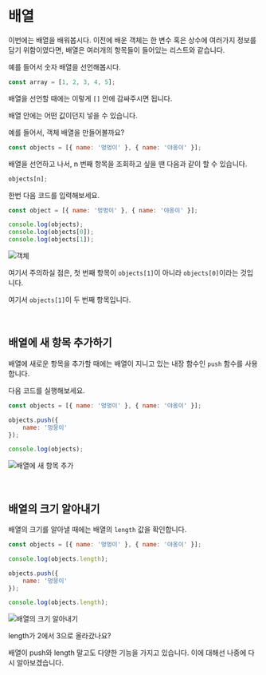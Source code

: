 # 배열

이번에는 배열을 배워봅시다. 이전에 배운 객체는 한 변수 혹은 상수에 여러가지 정보를 담기 위함이였다면, 배열은 여러개의 항목들이 들어있는 리스트와 같습니다.

예를 들어서 숫자 배열을 선언해봅시다. 

```javascript
const array = [1, 2, 3, 4, 5];
```

배열을 선언할 때에는 이렇게 `[]` 안에 감싸주시면 됩니다. 

배열 안에는 어떤 값이던지 넣을 수 있습니다. 

예를 들어서, 객체 배열을 만들어볼까요?

```javascript
const objects = [{ name: '멍멍이' }, { name: '야옹이' }];
```

배열을 선언하고 나서, n 번째 항목을 조회하고 싶을 땐 다음과 같이 할 수 있습니다. 

```javascript
objects[n];
```

한번 다음 코드를 입력해보세요.

```javascript
const object = [{ name: '멍멍이' }, { name: '야옹이' }];

console.log(objects);
console.log(objects[0]);
console.log(objects[1]);
```

![객체](https://i.imgur.com/SlGd9Eg.png)

여기서 주의하실 점은, 첫 번째 항목이 `objects[1]`이 아니라 `objects[0]`이라는 것입니다. 

여기서 `objects[1]`이 두 번째 항목입니다. 

<br>

## 배열에 새 항목 추가하기

배열에 새로운 항목을 추가할 때에는 배열이 지니고 있는 내장 함수인 `push` 함수를 사용합니다. 

다음 코드를 실행해보세요.

```javascript
const objects = [{ name: '멍멍이' }, { name: '야옹이' }];

objects.push({
    name: '멍뭉이'
});

console.log(objects);
```

![배열에 새 항목 추가](https://i.imgur.com/6LxRfMz.png)

<br>

## 배열의 크기 알아내기

배열의 크기를 알아낼 때에는 배열의 `length` 값을 확인합니다. 

```javascript
const objects = [{ name: '멍멍이' }, { name: '야옹이' }];

console.log(objects.length);

objects.push({
    name: '멍뭉이'
});

console.log(objects.length);
```

![배열의 크기 알아내기](https://i.imgur.com/DarnroZ.png)

length가 2에서 3으로 올라갔나요?

배열이 push와 length 말고도 다양한 기능을 가지고 있습니다. 이에 대해선 나중에 다시 알아보겠습니다.